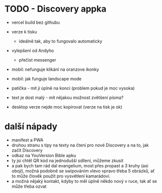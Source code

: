 # TODO - Discovery appka
- vercel build bez githubu


- verze k tisku
  - ideálně tak, aby to fungovalo automaticky



- vylepšení od Andyho
  - přečíst messenger
- mobil: nefunguje klikání na oranzove ikonky
- mobil: jak funguje landscape mode
- patička - mít jí úplně na konci (problem pokud je moc vysoka)
- text je dost malý - mít nějakou možnost zvětšení písma?
- desktop verze nejde moc kopírovat (verze na tisk je ok)

# další nápady
- manifest a PWA
- druhou stranu s tipy na texty na čtení pro nové Discovery a na to, jak začít Discovery
- odkaz na YouVersion Bible apku
- ty jsi chtěl QR kód na jednodušší sdílení, můžeme zkusit
- a pak bych tam rád dal evangelium, most přes propast a 3 kruhy (asi obojí), možná podobně se swipováním vlevo vpravo třeba 5 obrázků, ať to může člověk použít pro vysvětlení kamarádovi.
- a možná nějaký kontakt, kdyby to měl úplně někdo nový v ruce, tak ať se může třeba ozvat
